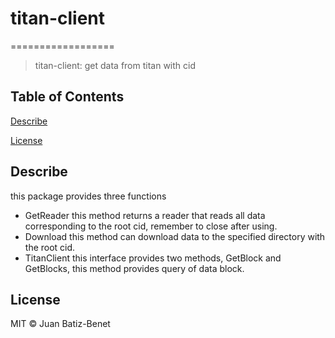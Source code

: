 # titan-client
==================
> titan-client: get data from titan with cid



## Table of Contents

[Describe](#describe)

[License](#license)

## Describe

this package provides three functions

- GetReader this method returns a reader that reads all data corresponding to the root cid, remember to close after using.
- Download this method can download data to the specified directory with the root cid.
- TitanClient this interface provides two methods, GetBlock and GetBlocks, this method provides query of data block.


## License

MIT © Juan Batiz-Benet
